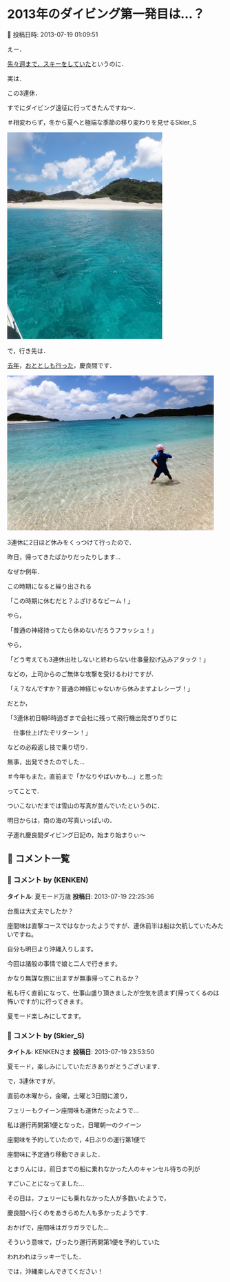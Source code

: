# 2013年のダイビング第一発目は…？

📅 投稿日時: 2013-07-19 01:09:51

えー．


[先々週まで，スキーをしていた](eb511e6c034eff563fb8313fda86dd2bd.md)というのに．





実は．


この3連休．


すでにダイビング遠征に行ってきたんですね～．


＃相変わらず，冬から夏へと極端な季節の移り変わりを見せるSkier_S




![ea17b96067bdf2ba4dbe3025a05534b5.jpg](images/ea17b96067bdf2ba4dbe3025a05534b5.jpg)







で，行き先は．


[去年](e146c8bf698b851c6dd9d0be309cb8e9c.md)，[おととしも行った](eba256f7390db95002c714fc760428d8f.md)，慶良間です．




![7adb24103082dafdfa96eedf7a545d06.jpg](images/7adb24103082dafdfa96eedf7a545d06.jpg)




3連休に2日ほど休みをくっつけて行ったので．


昨日，帰ってきたばかりだったりします…





なぜか例年．


この時期になると繰り出される


「この時期に休むだと？ふざけるなビーム！」


やら，


「普通の神経持ってたら休めないだろうフラッシュ！」


やら，


「どう考えても3連休出社しないと終わらない仕事量投げ込みアタック！」


などの，上司からのご無体な攻撃を受けるわけですが．





「え？なんですか？普通の神経じゃないから休みますよレシーブ！」


だとか，


「3連休初日朝6時過ぎまで会社に残って飛行機出発ぎりぎりに


　仕事仕上げたぞリターン！」


などの必殺返し技で乗り切り．


無事，出発できたのでした…


＃今年もまた，直前まで「かなりやばいかも…」と思った





ってことで．


ついこないだまでは雪山の写真が並んでいたというのに．


明日からは，南の海の写真いっぱいの．


子連れ慶良間ダイビング日記の，始まり始まりぃ～

## 💬 コメント一覧

### 💬 コメント by (KENKEN)
**タイトル**: 夏モード万歳
**投稿日**: 2013-07-19 22:25:36

台風は大丈夫でしたか？



座間味は直撃コースではなかったようですが、連休前半は船は欠航していたみたいですね。



自分も明日より沖縄入りします。



今回は諸般の事情で娘と二人で行きます。

かなり無謀な旅に出ますが無事帰ってこれるか？



私も行く直前になって、仕事山盛り頂きましたが空気を読まず(帰ってくるのは怖いですが)に行ってきます。



夏モード楽しみにしてます。

### 💬 コメント by (Skier_S)
**タイトル**: KENKENさま
**投稿日**: 2013-07-19 23:53:50

夏モード，楽しみにしていただきありがとうございます．



で，3連休ですが，

直前の木曜から，金曜，土曜と3日間に渡り，

フェリーもクイーン座間味も運休だったようで…

私は運行再開第1便となった，日曜朝一のクイーン

座間味を予約していたので，4日ぶりの運行第1便で

座間味に予定通り移動できました．



とまりんには，前日までの船に乗れなかった人のキャンセル待ちの列が

すごいことになってました…

その日は，フェリーにも乗れなかった人が多数いたようで，

慶良間へ行くのをあきらめた人も多かったようです．

おかげで，座間味はガラガラでした…



そういう意味で，ぴったり運行再開第1便を予約していた

われわれはラッキーでした．



では，沖縄楽しんできてください！


